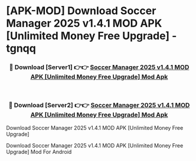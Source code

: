 # [APK-MOD] Download Soccer Manager 2025 v1.4.1 MOD APK [Unlimited Money Free Upgrade] - tgnqq


<div align="center">
<h3>🔴 Download [Server1] 👉👉 <a href="https://apk-comot.site?title=Soccer_Manager_2025_v1.4.1_MOD_APK_[Unlimited_Money_Free_Upgrade]">Soccer Manager 2025 v1.4.1 MOD APK [Unlimited Money Free Upgrade] Mod Apk</a></h3><br>
<h3>🔴 Download [Server2] 👉👉 <a href="https://apk-comot.site?title=Soccer_Manager_2025_v1.4.1_MOD_APK_[Unlimited_Money_Free_Upgrade]">Soccer Manager 2025 v1.4.1 MOD APK [Unlimited Money Free Upgrade] Mod Apk</a></h3>
</div>



Download Soccer Manager 2025 v1.4.1 MOD APK [Unlimited Money Free Upgrade] 

Download Soccer Manager 2025 v1.4.1 MOD APK [Unlimited Money Free Upgrade] Mod For Android